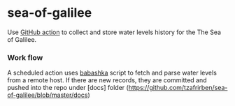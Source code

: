 # sea-of-galilee

Use [GitHub action](https://github.com/features/actions) to collect and store water levels history for the The Sea of Galilee.

### Work flow
A scheduled action uses [babashka](https://github.com/babashka/babashka) script to fetch and parse water levels from a remote host. 
If there are new records, they are committed and pushed into the repo under [docs] folder (https://github.com/tzafrirben/sea-of-galilee/blob/master/docs)
